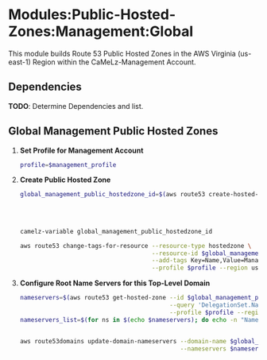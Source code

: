 # Modules:Public-Hosted-Zones:Management:Global

This module builds Route 53 Public Hosted Zones in the AWS Virginia (us-east-1) Region within the CaMeLz-Management Account.

## Dependencies

**TODO**: Determine Dependencies and list.

## Global Management Public Hosted Zones

1. **Set Profile for Management Account**
    ```bash
    profile=$management_profile
    ```

1.  **Create Public Hosted Zone**
    ```bash
    global_management_public_hostedzone_id=$(aws route53 create-hosted-zone --name $global_management_public_domain \
                                                                            --hosted-zone-config Comment="Public Zone for $global_management_public_domain",PrivateZone=false \
                                                                            --caller-reference $(date +%s) \
                                                                            --query 'HostedZone.Id' \
                                                                            --profile $profile --region us-east-1 --output text | cut -f3 -d /)
    camelz-variable global_management_public_hostedzone_id

    aws route53 change-tags-for-resource --resource-type hostedzone \
                                         --resource-id $global_management_public_hostedzone_id \
                                         --add-tags Key=Name,Value=Management-PublicHostedZone Key=Company,Value=CaMeLz Key=Environment,Value=Management \
                                         --profile $profile --region us-east-1 --output text
    ```

1.  **Configure Root Name Servers for this Top-Level Domain**
    ```bash
    nameservers=$(aws route53 get-hosted-zone --id $global_management_public_hostedzone_id \
                                              --query 'DelegationSet.NameServers' \
                                              --profile $profile --region us-east-1 --output text)
    nameservers_list=$(for ns in $(echo $nameservers); do echo -n "Name=$ns "; done)


    aws route53domains update-domain-nameservers --domain-name $global_management_public_domain \
                                                 --nameservers $nameservers_list --profile $profile --region us-east-1
    ```
